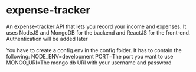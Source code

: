 # expense-tracker
An expense-tracker API that lets you record your income and expenses. It uses NodeJS and MongoDB for the backend and ReactJS for the front-end. Authentication will be added later


You have to create a config.env in the config folder. 
It has to contain the following: 
NODE_ENV=development
PORT=The port you want to use
MONGO_URI=The mongo db URI with your username and password


